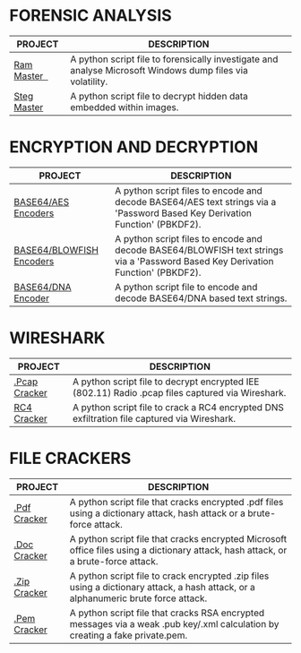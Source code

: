 
# FORENSIC ANALYSIS

| PROJECT | DESCRIPTION |
|--------------------------------|-------------|
| [Ram Master &nbsp;](https://github.com/BroadbentT/RAM-MASTER) | A python script file to forensically investigate and analyse Microsoft Windows dump files via volatility. &nbsp;|
| [Steg Master](https://github.com/BroadbentT/STEG-MASTER) | A python script file to decrypt hidden data embedded within images.|

# ENCRYPTION AND DECRYPTION

| PROJECT | DESCRIPTION |
|--------------------------------|-------------|
| [BASE64/AES Encoders](https://github.com/BroadbentT/BASE64-AES) | A python script files to encode and decode BASE64/AES text strings via a 'Password Based Key Derivation Function' (PBKDF2). |
| [BASE64/BLOWFISH Encoders](https://github.com/BroadbentT/BASSE64-BLOWFISH) | A python script files to encode and decode BASE64/BLOWFISH text strings via a 'Password Based Key Derivation Function' (PBKDF2). |
| [BASE64/DNA Encoder](https://github.com/BroadbentT/DNA-CRYPTOGRAM) | A python script file to encode and decode BASE64/DNA based text strings. |

# WIRESHARK
| PROJECT | DESCRIPTION |
|--------------------------------|-------------|
| [.Pcap Cracker](https://github.com/BroadbentT/PCAP-CRACKER) | A python script file to decrypt encrypted IEE (802.11) Radio .pcap files captured via Wireshark. |
| [RC4 Cracker](https://github.com/BroadbentT/RC4-CRACKER) | A python script file to crack a RC4 encrypted DNS exfiltration file captured via Wireshark. |


# FILE CRACKERS

| PROJECT | DESCRIPTION |
|--------------------------------|-------------|
| [.Pdf Cracker](https://github.com/BroadbentT/PDF-CRACKER) | A python script file that cracks encrypted .pdf files using a dictionary attack, hash attack or a brute-force attack. |
| [.Doc Cracker](https://github.com/BroadbentT/OFFICE-CRACKER) |A python script file that cracks encrypted Microsoft office files using a dictionary attack, hash attack, or a brute-force attack.|
| [.Zip Cracker](https://github.com/BroadbentT/ZIP-CRACKER) | A python script file to crack encrypted .zip files using a dictionary attack, a hash attack,  or a alphanumeric brute force attack. |
| [.Pem Cracker](https://github.com/BroadbentT/RSA-CRACKER) |A python script file that cracks RSA encrypted messages via a weak .pub key/.xml calculation by creating a fake private.pem.|


